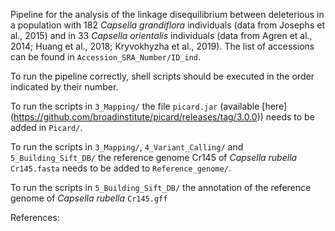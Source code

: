 Pipeline for the analysis of the linkage disequilibrium between deleterious in a population with 182 *Capsella grandiflora* individuals (data from Josephs et al., 2015) and in 33 *Capsella orientalis* individuals (data from Agren et al., 2014; Huang et al., 2018; Kryvokhyzha et al., 2019). The list of accessions can be found in `Accession_SRA_Number/ID_ind`.

To run the pipeline correctly, shell scripts should be executed in the order indicated by their number. 

To run the scripts in `3_Mapping/` the file `picard.jar` (available [here] (https://github.com/broadinstitute/picard/releases/tag/3.0.0)) needs to be added in `Picard/`.

To run the scripts in `3_Mapping/`, `4_Variant_Calling/` and `5_Building_Sift_DB/` the reference genome Cr145 of *Capsella rubella* `Cr145.fasta` needs to be added to `Reference_genome/`.

To run the scripts in `5_Building_Sift_DB/` the annotation of the reference genome of *Capsella rubella* `Cr145.gff`

References:

